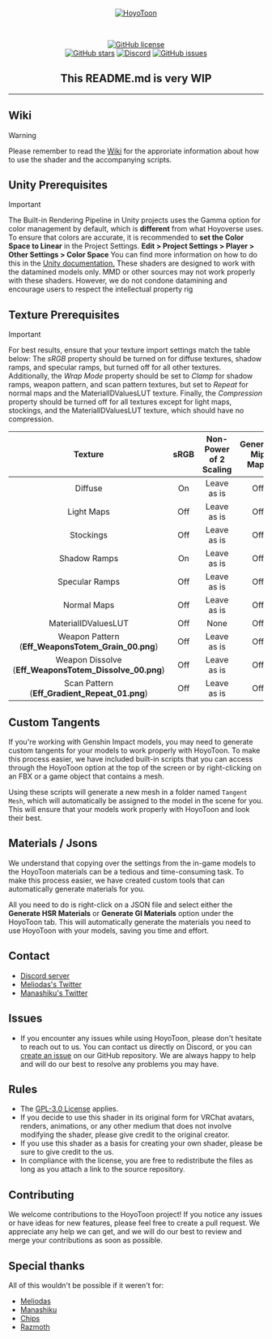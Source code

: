 <br>
<p align="center">
    <a href="https://github.com/Melioli/HoyoToon"><img src="https://melioli.moe/0v2cx.png" alt="HoyoToon"/></a>
</p><br>

<p align="center">
    <a href="https://github.com/Melioli/HoyoToon/blob/main/LICENSE"><img alt="GitHub license" src="https://img.shields.io/badge/License-GPL--3.0-702963?style=for-the-badge"></a><br>
    <a href="https://github.com/Melioli/HoyoToon/stargazers"><img alt="GitHub stars" src="https://img.shields.io/github/stars/Melioli/HoyoToon?style=for-the-badge
"></a>
    <a href="https://discord.gg/VDzZERg6U4"><img alt="Discord" src="https://img.shields.io/discord/1129811149416824934?style=for-the-badge
"></a>
    <a href="https://github.com/Melioli/HoyoToon/issues"><img alt="GitHub issues" src="https://img.shields.io/github/issues/Melioli/HoyoToon?style=for-the-badge
"></a>
</p>



<h2 align="center">This README.md is very WIP</h2>

---

## Wiki
> [!WARNING]
> Please remember to read the [Wiki](https://github.com/Melioli/HoyoToon/wiki) for the approriate information about how to use the shader and the accompanying scripts. 


## Unity Prerequisites 
> [!IMPORTANT]
> The Built-in Rendering Pipeline in Unity projects uses the Gamma option for color management by default, which is **different** from what Hoyoverse uses. To ensure that colors are accurate, it is recommended to **set the Color Space to Linear** in the Project Settings. **Edit > Project Settings > Player > Other Settings > Color Space** You can find more information on how to do this in the [Unity documentation.](https://docs.unity3d.com/Manual/LinearRendering-LinearOrGammaWorkflow.html#:~:text=To%20do%20this%2C%20set%20Color,in%20the%20gamma%20color%20space.
)
> These shaders are designed to work with the datamined models only. MMD or other sources may not work properly with these shaders. However, we do not condone datamining and encourage users to respect the intellectual property rig



## Texture Prerequisites
> [!IMPORTANT]
> For best results, ensure that your texture import settings match the table below:
The *sRGB* property should be turned on for diffuse textures, shadow ramps, and specular ramps, but turned off for all other textures. Additionally, the *Wrap Mode* property should be set to *Clamp* for shadow ramps, weapon pattern, and scan pattern textures, but set to *Repeat* for normal maps and the MaterialIDValuesLUT texture. Finally, the *Compression* property should be turned off for all textures except for light maps, stockings, and the MaterialIDValuesLUT texture, which should have no compression.

| Texture | sRGB | Non-Power of 2 Scaling | Generate Mip Maps | Wrap Mode | Compression |
| :-----: | :--: | :--------------------: | :---------------: | :-------: | :---------: |
| Diffuse |  On  |       Leave as is      |        Off        |  Repeat   |     Off     |
| Light Maps | Off |       Leave as is      |        Off        |  Repeat   |     Off     | 
| Stockings | Off |       Leave as is      |        Off        |  Repeat   |     Off     | 
| Shadow Ramps | On |     Leave as is      |        Off        |   Clamp   |     Off     | 
| Specular Ramps | Off |  Leave as is      |        Off        |   Clamp   |     Off     | 
| Normal Maps | Off |     Leave as is      |        Off        |  Repeat   |     Off     | 
| MaterialIDValuesLUT | Off | None |        Off        |  Repeat   |     Off     | 
| Weapon Pattern <br>(**Eff_WeaponsTotem_Grain_00.png**)</br> | Off | Leave as is | Off | Repeat | Off |
| Weapon Dissolve <br>(**Eff_WeaponsTotem_Dissolve_00.png**)</br> | Off | Leave as is | Off | Clamp | Off |
| Scan Pattern <br>(**Eff_Gradient_Repeat_01.png**)</br> | Off | Leave as is | Off | Repeat | Off |


## Custom Tangents
If you're working with Genshin Impact models, you may need to generate custom tangents for your models to work properly with HoyoToon. To make this process easier, we have included built-in scripts that you can access through the HoyoToon option at the top of the screen or by right-clicking on an FBX or a game object that contains a mesh.

Using these scripts will generate a new mesh in a folder named `Tangent Mesh`, which will automatically be assigned to the model in the scene for you. This will ensure that your models work properly with HoyoToon and look their best.

## Materials / Jsons
We understand that copying over the settings from the in-game models to the HoyoToon materials can be a tedious and time-consuming task. To make this process easier, we have created custom tools that can automatically generate materials for you.

All you need to do is right-click on a JSON file and select either the **Generate HSR Materials** or **Generate GI Materials** option under the HoyoToon tab. This will automatically generate the materials you need to use HoyoToon with your models, saving you time and effort.

## Contact
- [Discord server](https://discord.gg/VDzZERg6U4)
- [Meliodas's Twitter](https://twitter.com/Meliodas7DL)
- [Manashiku's Twitter](https://twitter.com/Manashiku)

## Issues
- If you encounter any issues while using HoyoToon, please don't hesitate to reach out to us. You can contact us directly on Discord, or you can [create an issue](https://github.com/Melioli/HoyoToon/issues/new/choose) on our GitHub repository. We are always happy to help and will do our best to resolve any problems you may have.

## Rules
- The [GPL-3.0 License](https://github.com/Melioli/HoyoToon/blob/main/LICENSE) applies.
- If you decide to use this shader in its original form for VRChat avatars, renders, animations, or any other medium that does not involve modifying the shader, please give credit to the original creator.
- If you use this shader as a basis for creating your own shader, please be sure to give credit to the us.
- In compliance with the license, you are free to redistribute the files as long as you attach a link to the source repository.

## Contributing
We welcome contributions to the HoyoToon project! If you notice any issues or have ideas for new features, please feel free to create a pull request. We appreciate any help we can get, and we will do our best to review and merge your contributions as soon as possible.

## Special thanks
All of this wouldn't be possible if it weren't for:
- [Meliodas](https://github.com/Melioli)
- [Manashiku](https://github.com/Manashiku)
- [Chips](https://github.com/Elysia-simp)
- [Razmoth](https://github.com/Razmoth)

